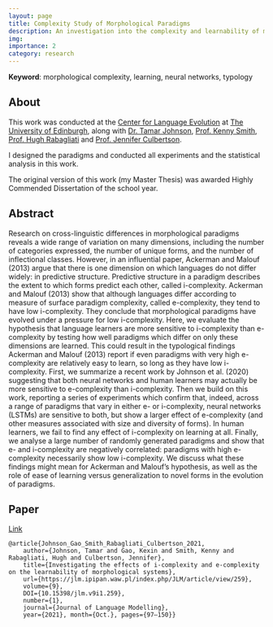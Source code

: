 ```yaml
---
layout: page
title: Complexity Study of Morphological Paradigms
description: An investigation into the complexity and learnability of morphological paradigms.
img:
importance: 2
category: research
---
```


**Keyword**: morphological complexity, learning, neural networks, typology

## About

This work was conducted at the [Center for Language Evolution](https://cle.ppls.ed.ac.uk/) at [The University of Edinburgh](https://www.ed.ac.uk/), along with [Dr. Tamar Johnson](https://www.illc.uva.nl/People/person/5427/Dr-Tamar-Johnson), [Prof. Kenny Smith](https://lel.ed.ac.uk/~kenny/), [Prof. Hugh Rabagliati](https://www.ed.ac.uk/profile/hugh-rabagliati) and [Prof. Jennifer Culbertson](https://www.ed.ac.uk/profile/jennifer-culbertson).

I designed the paradigms and conducted all experiments and the statistical analysis in this work.

The original version of this work (my Master Thesis) was awarded Highly Commended Dissertation of the school year.

## Abstract

Research on cross-linguistic differences in morphological paradigms reveals a wide range of variation on many dimensions, including the number of categories expressed, the number of unique forms, and the number of inflectional classes. However, in an influential paper, Ackerman and Malouf (2013) argue that there is one dimension on which languages do not differ widely: in predictive structure. Predictive structure in a paradigm describes the extent to which forms predict each other, called i-complexity. Ackerman and Malouf (2013) show that although languages differ according to measure of surface paradigm complexity, called e-complexity, they tend to have low i-complexity. They conclude that morphological paradigms have evolved under a pressure for low i-complexity. Here, we evaluate the hypothesis that language learners are more sensitive to i-complexity than e-complexity by testing how well paradigms which differ on only these dimensions are learned. This could result in the typological findings Ackerman and Malouf (2013) report if even paradigms with very high e-complexity are relatively easy to learn, so long as they have low i-complexity. First, we summarize a recent work by Johnson et al. (2020) suggesting that both neural networks and human learners may actually be more sensitive to e-complexity than i-complexity. Then we build on this work, reporting a series of experiments which confirm that, indeed, across a range of paradigms that vary in either e- or i-complexity, neural networks (LSTMs) are sensitive to both, but show a larger effect of e-complexity (and other measures associated with size and diversity of forms). In human learners, we fail to find any effect of i-complexity on learning at all. Finally, we analyse a large number of randomly generated paradigms and show that e- and i-complexity are negatively correlated: paradigms with high e-complexity necessarily show low i-complexity. We discuss what these findings might mean for Ackerman and Malouf’s hypothesis, as well as the role of ease of learning versus generalization to novel forms in the evolution of paradigms.

## Paper

[Link](https://jlm.ipipan.waw.pl/index.php/JLM/article/view/259)

```
@article{Johnson_Gao_Smith_Rabagliati_Culbertson_2021, 
    author={Johnson, Tamar and Gao, Kexin and Smith, Kenny and Rabagliati, Hugh and Culbertson, Jennifer}, 
    title={Investigating the effects of i-complexity and e-complexity on the learnability of morphological systems}, 
    url={https://jlm.ipipan.waw.pl/index.php/JLM/article/view/259}, 
    volume={9}, 
    DOI={10.15398/jlm.v9i1.259}, 
    number={1}, 
    journal={Journal of Language Modelling}, 
    year={2021}, month={Oct.}, pages={97–150}}
```

